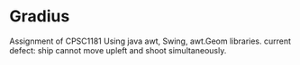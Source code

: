 # Gradius
Assignment of CPSC1181
Using java awt, Swing, awt.Geom libraries. 
current defect: ship cannot move upleft and shoot simultaneously. 
